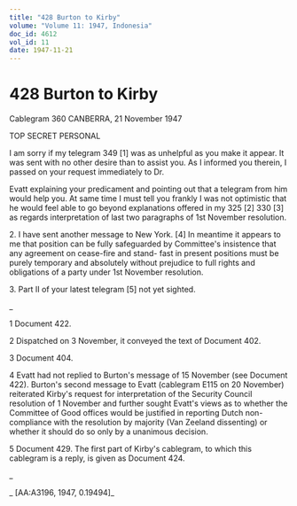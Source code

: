 ```yaml
---
title: "428 Burton to Kirby"
volume: "Volume 11: 1947, Indonesia"
doc_id: 4612
vol_id: 11
date: 1947-11-21
---
```


# 428 Burton to Kirby

Cablegram 360 CANBERRA, 21 November 1947

TOP SECRET PERSONAL

I am sorry if my telegram 349 [1] was as unhelpful as you make it appear. It was sent with no other desire than to assist you. As I informed you therein, I passed on your request immediately to Dr.

Evatt explaining your predicament and pointing out that a telegram from him would help you. At same time I must tell you frankly I was not optimistic that he would feel able to go beyond explanations offered in my 325 [2] 330 [3] as regards interpretation of last two paragraphs of 1st November resolution.

2\. I have sent another message to New York. [4] In meantime it appears to me that position can be fully safeguarded by Committee's insistence that any agreement on cease-fire and stand- fast in present positions must be purely temporary and absolutely without prejudice to full rights and obligations of a party under 1st November resolution.

3\. Part II of your latest telegram [5] not yet sighted.

_

1 Document 422.

2 Dispatched on 3 November, it conveyed the text of Document 402.

3 Document 404.

4 Evatt had not replied to Burton's message of 15 November (see Document 422). Burton's second message to Evatt (cablegram E115 on 20 November) reiterated Kirby's request for interpretation of the Security Council resolution of 1 November and further sought Evatt's views as to whether the Committee of Good offices would be justified in reporting Dutch non-compliance with the resolution by majority (Van Zeeland dissenting) or whether it should do so only by a unanimous decision.

5 Document 429. The first part of Kirby's cablegram, to which this cablegram is a reply, is given as Document 424.

_

_ [AA:A3196, 1947, 0.19494]_
